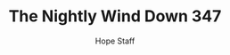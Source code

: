---
image: /assets/img/nwd/347_nwd_philippians_4_8_a_tlb.png
title: The Nightly Wind Down 347
number: 347
categories:
  - The Nightly Wind Down
author: Hope Staff
notes: The Nightly Wind Down 347
embed: >-
  EMBED_GOES_HERE
transcript: >-
  SOME LINES OF TEXT START HERE
---